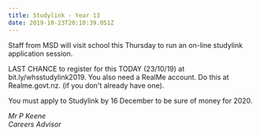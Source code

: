 ```yaml
---
title: Studylink - Year 13
date: 2019-10-23T20:10:39.051Z
---
```

Staff from MSD will visit school this Thursday to run an on-line studylink application session. 

LAST CHANCE to register for this TODAY (23/10/19) at bit.ly/whsstudylink2019. You also need a RealMe account. Do this at Realme.govt.nz. (if you don't already have one). 

You must apply to Studylink by 16 December to be sure of money for 2020.

_Mr P Keene  
Careers Advisor_
